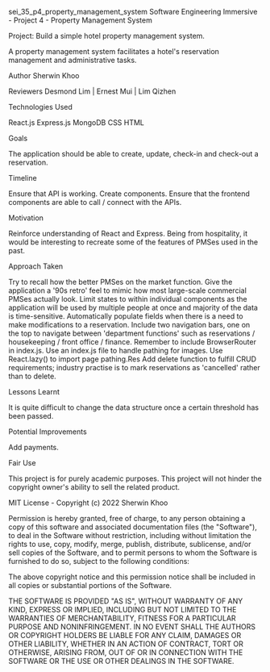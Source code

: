 sei_35_p4_property_management_system
Software Engineering Immersive - Project 4 - Property Management System

Project: Build a simple hotel property management system.

A property management system facilitates a hotel's reservation management and administrative tasks.

Author
Sherwin Khoo

Reviewers
Desmond Lim | Ernest Mui | Lim Qizhen

Technologies Used

React.js
Express.js
MongoDB
CSS
HTML

Goals

The application should be able to create, update, check-in and check-out a reservation.

Timeline

Ensure that API is working.
Create components.
Ensure that the frontend components are able to call / connect with the APIs.

Motivation

Reinforce understanding of React and Express.
Being from hospitality, it would be interesting to recreate some of the features of PMSes used in the past.

Approach Taken

Try to recall how the better PMSes on the market function.
Give the application a '90s retro' feel to mimic how most large-scale commercial PMSes actually look.
Limit states to within individual components as the application will be used by multiple people at once and majority of the data is time-sensitive.
Automatically populate fields when there is a need to make modifications to a reservation.
Include two navigation bars, one on the top to navigate between 'department functions' such as reservations / housekeeping / front office / finance.
Remember to include BrowserRouter in index.js.
Use an index.js file to handle pathing for images.
Use React.lazy() to import page pathing.Res
Add delete function to fulfill CRUD requirements; industry practise is to mark reservations as 'cancelled' rather than to delete.

Lessons Learnt

It is quite difficult to change the data structure once a certain threshold has been passed.

Potential Improvements

Add payments.

Fair Use

This project is for purely academic purposes.
This project will not hinder the copyright owner's ability to sell the related product.

MIT License - Copyright (c) 2022 Sherwin Khoo

Permission is hereby granted, free of charge, to any person obtaining a copy of this software and associated documentation files (the "Software"), to deal in the Software without restriction, including without limitation the rights to use, copy, modify, merge, publish, distribute, sublicense, and/or sell copies of the Software, and to permit persons to whom the Software is furnished to do so, subject to the following conditions:

The above copyright notice and this permission notice shall be included in all copies or substantial portions of the Software.

THE SOFTWARE IS PROVIDED "AS IS", WITHOUT WARRANTY OF ANY KIND, EXPRESS OR IMPLIED, INCLUDING BUT NOT LIMITED TO THE WARRANTIES OF MERCHANTABILITY, FITNESS FOR A PARTICULAR PURPOSE AND NONINFRINGEMENT. IN NO EVENT SHALL THE AUTHORS OR COPYRIGHT HOLDERS BE LIABLE FOR ANY CLAIM, DAMAGES OR OTHER LIABILITY, WHETHER IN AN ACTION OF CONTRACT, TORT OR OTHERWISE, ARISING FROM, OUT OF OR IN CONNECTION WITH THE SOFTWARE OR THE USE OR OTHER DEALINGS IN THE SOFTWARE.